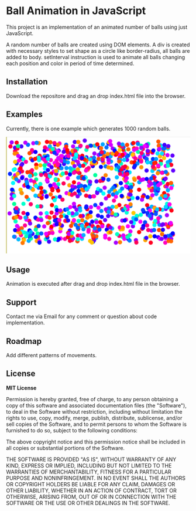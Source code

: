 # Ball Animation in JavaScript

This project is an implementation of an animated number of balls using just JavaScript.

A random number of balls are created using DOM elements. A div is created with necessary styles
to set shape as a circle like border-radius, all balls are added to body. setInterval instruction is used to animate 
all balls changing each position and color in period of time determined.

## Installation

Download the repositore and drag an drop index.html file into the browser.

## Examples

Currently, there is one example which generates 1000 random balls.

![1000 balls animation](example.PNG)

## Usage

Animation is executed after drag and drop index.html file in the browser.

## Support

Contact me via Email for any comment or question about code implementation.

## Roadmap

Add different patterns of movements.

## License

**MIT License**

Permission is hereby granted, free of charge, to any person obtaining
a copy of this software and associated documentation files (the
"Software"), to deal in the Software without restriction, including
without limitation the rights to use, copy, modify, merge, publish,
distribute, sublicense, and/or sell copies of the Software, and to
permit persons to whom the Software is furnished to do so, subject to
the following conditions:

The above copyright notice and this permission notice shall be
included in all copies or substantial portions of the Software.

THE SOFTWARE IS PROVIDED "AS IS", WITHOUT WARRANTY OF ANY KIND,
EXPRESS OR IMPLIED, INCLUDING BUT NOT LIMITED TO THE WARRANTIES OF
MERCHANTABILITY, FITNESS FOR A PARTICULAR PURPOSE AND
NONINFRINGEMENT. IN NO EVENT SHALL THE AUTHORS OR COPYRIGHT HOLDERS BE
LIABLE FOR ANY CLAIM, DAMAGES OR OTHER LIABILITY, WHETHER IN AN ACTION
OF CONTRACT, TORT OR OTHERWISE, ARISING FROM, OUT OF OR IN CONNECTION
WITH THE SOFTWARE OR THE USE OR OTHER DEALINGS IN THE SOFTWARE.
